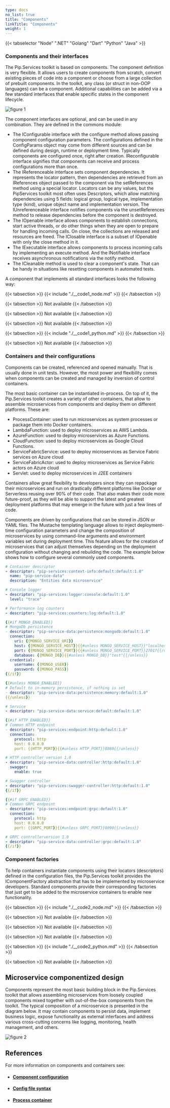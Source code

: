 ```yaml
---
type: docs
no_list: true
title: "Components"
linkTitle: "Components"
weight: 1
---
```

{{< tabselector "Node" ".NET" "Golang" "Dart" "Python" "Java" >}}

### Components and their interfaces

The Pip.Services toolkit is based on components. The component definition is very flexible. It allows users to create components from scratch, convert existing pieces of code into a component or choose from a large collection of prebuilt components. In the toolkit, any class (or struct in non-OOP languages) can be a component. Additional capabilities can be added via a few standard interfaces that enable specific states in the component lifecycle.

![figure 1](./figure1.svg)

The component interfaces are optional, and can be used in any combination. They are defined in the commons module:

- The IConfigurable interface with the configure method allows passing component configuration parameters. The configurations defined in the ConfigParams object may come from different sources and can be defined during design, runtime or deployment time. Typically components are configured once, right after creation. IReconfigurable interface signifies that components can receive and process configurations more than once.
- The IReferenceable interface sets component dependencies. It represents the locator pattern, then dependencies are retrieved from an IReferences object passed to the component via the setReferences method using a special locator. Locators can be any values, but the PipServices toolkit most often uses Descriptors, which allow matching dependencies using 5 fields: logical group, logical type, implementation type (kind), unique object name and implementation version. The IUnreferenceable interface notifies components via the unsetReferences method to release dependencies before the component is destroyed.
- The IOpenable interface allows components to establish connections, start active threads, or do other things when they are open to prepare for handling incoming calls. On close, the collections are released and resources are freed. The IClosable interface is a subset of IOpenable with only the close method in it.
- The IExecutable interface allows components to process incoming calls by implementing an execute method. And the INotifiable interface receives asynchronous notifications via the notify method.
- The ICleanable method is used to clear a component's state. That can be handy in situations like resetting components in automated tests.

A component that implements all standard interfaces looks the following way:

{{< tabsection >}}
{{< include "./__code1_node.md" >}}
{{< /tabsection >}}

{{< tabsection >}}
Not available
{{< /tabsection >}}

{{< tabsection >}}
Not available
{{< /tabsection >}}

{{< tabsection >}}
Not available
{{< /tabsection >}}

{{< tabsection >}}
{{< include "./__code1_python.md" >}}
{{< /tabsection >}}

{{< tabsection >}}
Not available
{{< /tabsection >}}

### Containers and their configurations

Components can be created, referenced and opened manually. That is usually done in unit tests. However, the most power and flexibility comes when components can be created and managed by inversion of control containers.

The most basic container can be instantiated in-process. On top of it, the Pip.Services toolkit creates a variety of other containers, that allow to assemble microservices from components and deploy them on different platforms. These are:

- ProcessContainer: used to run microservices as system processes or package them into Docker containers.
- LambdaFunction: used to deploy microservices as AWS Lambda.
- AzureFunction: used to deploy microservices as Azure Functions.
- CloudFunction: used to deploy microservices as Google Cloud Functions.
- ServiceFabricService: used to deploy microservices as Service Fabric services on Azure cloud
- ServiceFabricActor: used to deploy microservices as Service Fabric actors on Azure cloud
- Servlet: used to deploy microservices in J2EE containers

Containers allow great flexibility to developers since they can repackage their microservices and run on drastically different platforms like Docker or Serverless reusing over 90% of their code. That also makes their code more future-proof, as they will be able to support the latest and greatest deployment platforms that may emerge in the future with just a few lines of code.

Components are driven by configurations that can be stored in JSON or YAML files. The Mustache templating language allows to inject deployment-time configuration parameters and change the composition of microservices by using command-line arguments and environment variables set during deployment time. This feature allows for the creation of microservices that can adjust themselves depending on the deployment configuration without changing and rebuilding the code. The example below shows how to configure several commonly used components.

```yml
# Container descriptor
- descriptor: "pip-services:context-info:default:default:1.0"
  name: "pip-service-data"
  description: "Entities data microservice"

# Console logger
- descriptor: "pip-services:logger:console:default:1.0"
  level: "trace"

# Performance log counters
- descriptor: "pip-services:counters:log:default:1.0"

{{#if MONGO_ENABLED}}
# MongoDb persistence
- descriptor: "pip-service-data:persistence:mongodb:default:1.0"
  connection:
    uri: {{MONGO_SERVICE_URI}}
    host: {{MONGO_SERVICE_HOST}}{{#unless MONGO_SERVICE_HOST}}"localhost"{{/unless}}
    port: {{MONGO_SERVICE_PORT}}{{#unless MONGO_SERVICE_PORT}}27017{{/unless}}
    database: {{MONGO_DB}}{{#unless MONGO_DB}}"test"{{/unless}}
  credential:
    username: {{MONGO_USER}}
    password: {{MONGO_PASS}}
{{/if}}

{{#unless MONGO_ENABLED}}
# Default to in-memory persistence, if nothing is set
- descriptor: "pip-service-data:persistence:memory:default:1.0"
{{/unless}}

# Service
- descriptor: "pip-service-data:service:default:default:1.0"

{{#if HTTP_ENABLED}}
# Common HTTP endpoint
- descriptor: "pip-services:endpoint:http:default:1.0"
  connection:
    protocol: http
    host: 0.0.0.0
    port: {{HTTP_PORT}}{{#unless HTTP_PORT}}8080{{/unless}}

# HTTP controller version 1.0
- descriptor: "pip-service-data:controller:http:default:1.0"
  swagger:
    enable: true

# Swagger controller
- descriptor: "pip-services:swagger-controller:http:default:1.0"
{{/if}}

{{#if GRPC_ENABLED}}
# Common GRPC endpoint
- descriptor: "pip-services:endpoint:grpc:default:1.0"
  connection:
    protocol: http
    host: 0.0.0.0
    port: {{GRPC_PORT}}{{#unless GRPC_PORT}}8090{{/unless}}

# GRPC controllerversion 1.0
- descriptor: "pip-service-data:controller:grpc:default:1.0"
{{/if}}
```

### Component factories

To help containers instantiate components using their locators (descriptors) defined in the configuration files, the Pip.Services toolkit provides the IComponentFactory abstraction that has to be implemented by microservice developers. Standard components provide their corresponding factories that just get to be added to the microservice containers to enable new functionality.

{{< tabsection >}}
{{< include "./__code2_node.md" >}}
{{< /tabsection >}}

{{< tabsection >}}
Not available
{{< /tabsection >}}

{{< tabsection >}}
Not available
{{< /tabsection >}}

{{< tabsection >}}
Not available
{{< /tabsection >}}

{{< tabsection >}}
{{< include "./__code2_python.md" >}}
{{< /tabsection >}}

{{< tabsection >}}
Not available
{{< /tabsection >}}

## Microservice componentized design

Components represent the most basic building block in the Pip.Services toolkit that allows assembling microservices from loosely coupled components mixed together with out-of-the-box components from the toolkit. The typical composition of a microservice is presented in the diagram below. It may contain components to persist data, implement business logic, expose functionality as external interfaces and address various cross-cutting concerns like logging, monitoring, health management, and others.

![figure 2](./figure2.svg)

## References

For more information on components and containers see:

- #### [Component configuration](../../configuration/component_configuration/)
- #### [Config file syntax](../../configuration/config_file_syntax/)
- #### [Process container](../../containers/process_container/)

